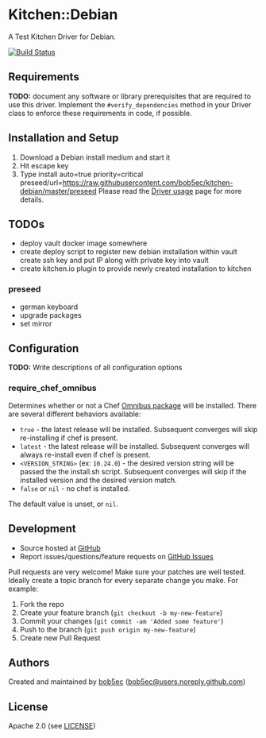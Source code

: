 # <a name="title"></a> Kitchen::Debian

A Test Kitchen Driver for Debian.

[![Build Status](https://travis-ci.org/bob5ec/kitchen-debian.svg?branch=master)](https://travis-ci.org/bob5ec/kitchen-debian)

## <a name="requirements"></a> Requirements

**TODO:** document any software or library prerequisites that are required to
use this driver. Implement the `#verify_dependencies` method in your Driver
class to enforce these requirements in code, if possible.

## <a name="installation"></a> Installation and Setup

1. Download a Debian install medium and start it
2. Hit escape key
3. Type install auto=true priority=critical preseed/url=https://raw.githubusercontent.com/bob5ec/kitchen-debian/master/preseed
Please read the [Driver usage][driver_usage] page for more details.

## <a name="todo"></a> TODOs
* deploy vault docker image somewhere
* create deploy script to register new debian installation within vault
 create ssh key and put IP along with private key into vault
* create kitchen.io plugin to provide newly created installation to kitchen

### preseed
* german keyboard
* upgrade packages
* set mirror

## <a name="config"></a> Configuration

**TODO:** Write descriptions of all configuration options

### <a name="config-require-chef-omnibus"></a> require\_chef\_omnibus

Determines whether or not a Chef [Omnibus package][chef_omnibus_dl] will be
installed. There are several different behaviors available:

* `true` - the latest release will be installed. Subsequent converges
  will skip re-installing if chef is present.
* `latest` - the latest release will be installed. Subsequent converges
  will always re-install even if chef is present.
* `<VERSION_STRING>` (ex: `10.24.0`) - the desired version string will
  be passed the the install.sh script. Subsequent converges will skip if
  the installed version and the desired version match.
* `false` or `nil` - no chef is installed.

The default value is unset, or `nil`.

## <a name="development"></a> Development

* Source hosted at [GitHub][repo]
* Report issues/questions/feature requests on [GitHub Issues][issues]

Pull requests are very welcome! Make sure your patches are well tested.
Ideally create a topic branch for every separate change you make. For
example:

1. Fork the repo
2. Create your feature branch (`git checkout -b my-new-feature`)
3. Commit your changes (`git commit -am 'Added some feature'`)
4. Push to the branch (`git push origin my-new-feature`)
5. Create new Pull Request

## <a name="authors"></a> Authors

Created and maintained by [bob5ec][author] (<bob5ec@users.noreply.github.com>)

## <a name="license"></a> License

Apache 2.0 (see [LICENSE][license])


[author]:           https://github.com/bob5ec
[issues]:           https://github.com/bob5ec/kitchen-debian/issues
[license]:          https://github.com/bob5ec/kitchen-debian/blob/master/LICENSE
[repo]:             https://github.com/bob5ec/kitchen-debian
[driver_usage]:     http://docs.kitchen-ci.org/drivers/usage
[chef_omnibus_dl]:  http://www.chef.io/chef/install/
